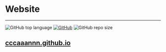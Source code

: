# Website
--- 

![GitHub top language](https://img.shields.io/github/languages/top/cccaaannn/cccaaannn.github.io?color=blue) [![GitHub](https://img.shields.io/github/license/cccaaannn/cccaaannn.github.io?color=green)](https://github.com/cccaaannn/cccaaannn.github.io/blob/master/LICENSE) ![GitHub repo size](https://img.shields.io/github/repo-size/cccaaannn/cccaaannn.github.io?color=orange)


## [cccaaannn.github.io](https://cccaaannn.github.io)